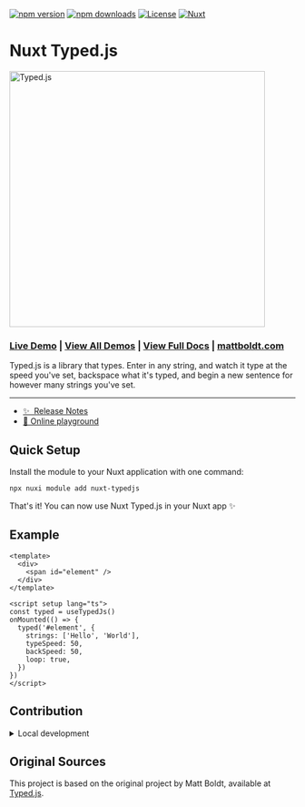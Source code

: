 <!--
Get your module up and running quickly.

Find and replace all on all files (CMD+SHIFT+F):
- Name: My Module
- Package name: my-module
- Description: My new Nuxt module
-->

[![npm version][npm-version-src]][npm-version-href]
[![npm downloads][npm-downloads-src]][npm-downloads-href]
[![License][license-src]][license-href]
[![Nuxt][nuxt-src]][nuxt-href]

# Nuxt Typed.js

<img src="https://raw.githubusercontent.com/mattboldt/typed.js/master/logo-cropped.png" width="450px" title="Typed.js" />

### [Live Demo](http://www.mattboldt.com/demos/typed-js/) | [View All Demos](http://mattboldt.github.io/typed.js/) | [View Full Docs](http://mattboldt.github.io/typed.js/docs) | [mattboldt.com](http://www.mattboldt.com)

Typed.js is a library that types. Enter in any string, and watch it type at the speed you've set, backspace what it's typed, and begin a new sentence for however many strings you've set.

---


- [✨ &nbsp;Release Notes](/CHANGELOG.md)
- [🏀 Online playground](https://stackblitz.com/github/edoaurahman/nuxt-typedjs?file=playground%2Fapp.vue)
<!-- - [📖 &nbsp;Documentation](https://example.com) -->

## Quick Setup

Install the module to your Nuxt application with one command:

```bash
npx nuxi module add nuxt-typedjs
```

That's it! You can now use Nuxt Typed.js in your Nuxt app ✨

## Example

```vue
<template>
  <div>
    <span id="element" />
  </div>
</template>

<script setup lang="ts">
const typed = useTypedJs()
onMounted(() => {
  typed('#element', {
    strings: ['Hello', 'World'],
    typeSpeed: 50,
    backSpeed: 50,
    loop: true,
  })
})
</script>
```

## Contribution

<details>
  <summary>Local development</summary>
  
  ```bash
  # Install dependencies
  npm install
  
  # Generate type stubs
  npm run dev:prepare
  
  # Develop with the playground
  npm run dev
  
  # Build the playground
  npm run dev:build
  
  # Run ESLint
  npm run lint
  
  # Run Vitest
  npm run test
  npm run test:watch
  
  # Release new version
  npm run release
  ```

</details>

## Original Sources

This project is based on the original project by Matt Boldt, available at [Typed.js](https://github.com/mattboldt/typed.js).  

<!-- Badges -->
[npm-version-src]: https://img.shields.io/npm/v/nuxt-typedjs/latest.svg?style=flat&colorA=020420&colorB=00DC82
[npm-version-href]: https://npmjs.com/package/nuxt-typedjs

[npm-downloads-src]: https://img.shields.io/npm/dm/nuxt-typedjs.svg?style=flat&colorA=020420&colorB=00DC82
[npm-downloads-href]: https://npm.chart.dev/nuxt-typedjs

[license-src]: https://img.shields.io/npm/l/nuxt-typedjs.svg?style=flat&colorA=020420&colorB=00DC82
[license-href]: https://npmjs.com/package/nuxt-typedjs

[nuxt-src]: https://img.shields.io/badge/Nuxt-020420?logo=nuxt.js
[nuxt-href]: https://nuxt.com
